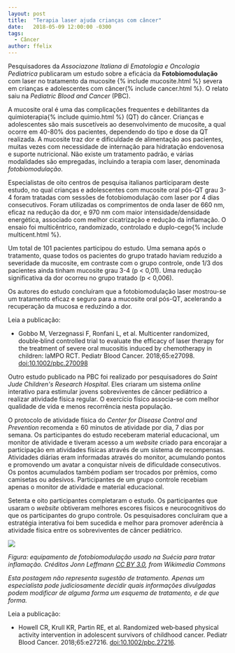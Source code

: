 ```yaml
---
layout: post
title:  "Terapia laser ajuda crianças com câncer"
date:   2018-05-09 12:00:00 -0300
tags:
  - Câncer
author: ffelix
---
```


Pesquisadores da _Associazone Italiana di Ematologia e Oncologia Pediatrica_ publicaram um estudo sobre a eficácia da **Fotobiomodulação** com laser no tratamento da mucosite {% include mucosite.html %} severa em crianças e adolescentes com câncer{% include cancer.html %}. O relato saiu na _Pediatric Blood and Cancer_ (PBC).
<!--more-->

A mucosite oral é uma das complicações frequentes e debilitantes da quimioterapia{% include quimio.html %} (QT) do câncer. Crianças e adolescentes são mais suscetíveis ao desenvolvimento de mucosite, a qual ocorre em 40-80% dos pacientes, dependendo do tipo e dose da QT realizada. A mucosite traz dor e dificuldade de alimentação aos pacientes, muitas vezes com necessidade de internação para hidratação endovenosa e suporte nutricional. Não existe um tratamento padrão, e várias modalidades são empregadas, incluindo a terapia com laser, denominada _fotobiomodulação_.

Especialistas de oito centros de pesquisa italianos participaram deste estudo, no qual crianças e adolescentes com mucosite oral pós-QT grau 3-4 foram tratadas com sessões de fotobiomodulação com laser por 4 dias consecutivos. Foram utilizadas os comprimentos de onda laser de 660 nm, eficaz na redução da dor, e 970 nm com maior intensidade/densidade energética, associado com melhor cicatrização e redução da inflamação. O ensaio foi multicêntrico, randomizado, controlado e duplo-cego{% include multicent.html %}.

Um total de 101 pacientes participou do estudo. Uma semana após o tratamento, quase todos os pacientes do grupo tratado haviam reduzido a severidade da mucosite, em contraste com o grupo controle, onde 1/3 dos pacientes ainda tinham mucosite grau 3-4 (p < 0,01). Uma redução significativa da dor ocorreu no grupo tratado (p < 0,006).

Os autores do estudo concluíram que a fotobiomodulação laser mostrou-se um tratamento eficaz e seguro para a mucosite oral pós-QT, acelerando a recuperação da mucosa e reduzindo a dor.

Leia a publicação:
- Gobbo M, Verzegnassi F, Ronfani L, et al. Multicenter randomized, double‐blind controlled trial to evaluate the efficacy of laser therapy for the treatment of severe oral mucositis induced by chemotherapy in children: laMPO RCT. Pediatr Blood Cancer. 2018;65:e27098. [doi:10.1002/pbc.270098](https://doi.org/10.1002/pbc.27098)

Outro estudo publicado na PBC foi realizado por pesquisadores do _Saint Jude Children's Research Hospital_. Eles criaram um sistema _online_ interativo para estimular jovens sobreviventes de câncer pediátrico a realizar atividade física regular. O exercício físico associa-se com melhor qualidade de vida e menos recorrência nesta população.

O protocolo de atividade física do _Center for Disease Control and Prevention_ recomenda &#8805; 60 minutos de atividade por dia, 7 dias por semana. Os participantes do estudo receberam material educacional, um monitor de atividade e tiveram acesso a um _website_ criado para encorajar a participação em atividades físicas através de um sistema de recompensas. Atividades diárias eram informadas através do monitor, acumulando pontos e promovendo um avatar a conquistar níveis de dificuldade consecutivos. Os pontos acumulados também podiam ser trocados por prêmios, como camisetas ou adesivos. Participantes de um grupo controle recebiam apenas o monitor de atividade e material educacional.

Setenta e oito participantes completaram o estudo. Os participantes que usaram o _website_ obtiveram melhores escores físicos e neurocognitivos do que os participantes do grupo controle. Os pesquisadores concluíram que a estratégia interativa foi bem sucedida e melhor para promover aderência à atividade física entre os sobreviventes de câncer pediátrico.

![](https://upload.wikimedia.org/wikipedia/commons/c/c8/Laserbehandling.jpg)

_Figura: equipamento de fotobiomodulação usado na Suécia para tratar inflamação. Créditos Jonn Leffmann [CC BY 3.0](https://creativecommons.org/licenses/by/3.0), from Wikimedia Commons_

_Esta postagem não representa sugestão de tratamento. Apenas um especialista pode judiciosamente decidir quais informações divulgadas podem modificar de alguma forma um esquema de tratamento, e de que forma._

Leia a publicação:
- Howell CR, Krull KR, Partin RE, et al. Randomized web‐based physical activity intervention in adolescent survivors of childhood cancer. Pediatr Blood Cancer. 2018;65:e27216. [doi:10.1002/pbc.27216](https://doi.org/10.1002/pbc.27216).

